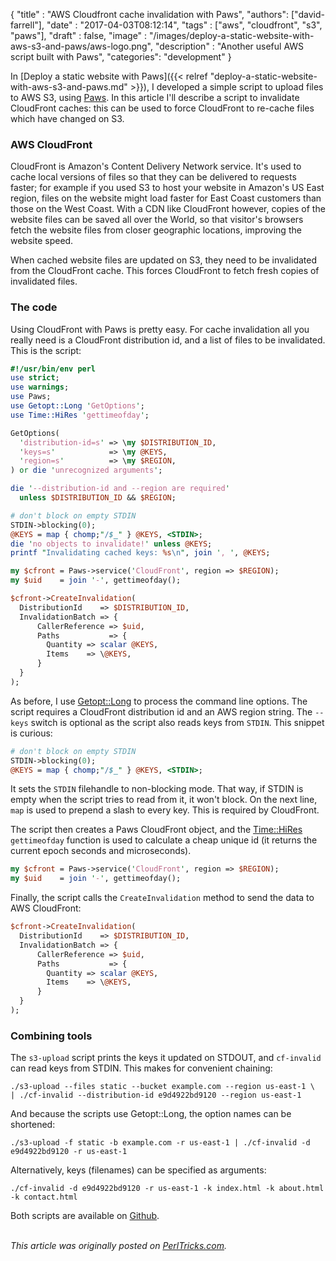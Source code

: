 
  {
    "title"  : "AWS Cloudfront cache invalidation with Paws",
    "authors": ["david-farrell"],
    "date"   : "2017-04-03T08:12:14",
    "tags"   : ["aws", "cloudfront", "s3", "paws"],
    "draft"  : false,
    "image"  : "/images/deploy-a-static-website-with-aws-s3-and-paws/aws-logo.png",
    "description" : "Another useful AWS script built with Paws",
    "categories": "development"
  }

In [Deploy a static website with Paws]({{< relref "deploy-a-static-website-with-aws-s3-and-paws.md" >}}), I developed a simple script to upload files to AWS S3, using [Paws](https://metacpan.org/pod/Paws). In this article I'll describe a script to invalidate CloudFront caches: this can be used to force CloudFront to re-cache files which have changed on S3.

### AWS CloudFront

CloudFront is Amazon's Content Delivery Network service. It's used to cache local versions of files so that they can be delivered to requests faster; for example if you used S3 to host your website in Amazon's US East region, files on the website might load faster for East Coast customers than those on the West Coast. With a CDN like CloudFront however, copies of the website files can be saved all over the World, so that visitor's browsers fetch the website files from closer geographic locations, improving the website speed.

When cached website files are updated on S3, they need to be invalidated from the CloudFront cache. This forces CloudFront to fetch fresh copies of invalidated files.

### The code

Using CloudFront with Paws is pretty easy. For cache invalidation all you really need is a CloudFront distribution id, and a list of files to be invalidated. This is the script:

```perl
#!/usr/bin/env perl
use strict;
use warnings;
use Paws;
use Getopt::Long 'GetOptions';
use Time::HiRes 'gettimeofday';

GetOptions(
  'distribution-id=s' => \my $DISTRIBUTION_ID,
  'keys=s'            => \my @KEYS,
  'region=s'          => \my $REGION,
) or die 'unrecognized arguments';

die '--distribution-id and --region are required'
  unless $DISTRIBUTION_ID && $REGION;

# don't block on empty STDIN
STDIN->blocking(0);
@KEYS = map { chomp;"/$_" } @KEYS, <STDIN>;
die 'no objects to invalidate!' unless @KEYS;
printf "Invalidating cached keys: %s\n", join ', ', @KEYS;

my $cfront = Paws->service('CloudFront', region => $REGION);
my $uid    = join '-', gettimeofday();

$cfront->CreateInvalidation(
  DistributionId    => $DISTRIBUTION_ID,
  InvalidationBatch => {
      CallerReference => $uid,
      Paths           => {
        Quantity => scalar @KEYS,
        Items    => \@KEYS,
      }
  }
);
```

As before, I use [Getopt::Long](https://metacpan.org/pod/Getopt::Long) to process the command line options. The script requires a CloudFront distribution id and an AWS region string. The `--keys` switch is optional as the script also reads keys from `STDIN`. This snippet is curious:

```perl
# don't block on empty STDIN
STDIN->blocking(0);
@KEYS = map { chomp;"/$_" } @KEYS, <STDIN>;
```

It sets the `STDIN` filehandle to non-blocking mode. That way, if STDIN is empty when the script tries to read from it, it won't block. On the next line, `map` is used to prepend a slash to every key. This is required by CloudFront.

The script then creates a Paws CloudFront object, and the [Time::HiRes](https://metacpan.org/pod/Time::HiRes) `gettimeofday` function is used to calculate a cheap unique id (it returns the current epoch seconds and microseconds).

```perl
my $cfront = Paws->service('CloudFront', region => $REGION);
my $uid    = join '-', gettimeofday();
```

Finally, the script calls the `CreateInvalidation` method to send the data to AWS CloudFront:

```perl
$cfront->CreateInvalidation(
  DistributionId    => $DISTRIBUTION_ID,
  InvalidationBatch => {
      CallerReference => $uid,
      Paths           => {
        Quantity => scalar @KEYS,
        Items    => \@KEYS,
      }
  }
);
```

### Combining tools

The `s3-upload` script prints the keys it updated on STDOUT, and `cf-invalid` can read keys from STDIN. This makes for convenient chaining:

```
./s3-upload --files static --bucket example.com --region us-east-1 \
| ./cf-invalid --distribution-id e9d4922bd9120 --region us-east-1
```

And because the scripts use Getopt::Long, the option names can be shortened:

```
./s3-upload -f static -b example.com -r us-east-1 | ./cf-invalid -d e9d4922bd9120 -r us-east-1
```

Alternatively, keys (filenames) can be specified as arguments:

```
./cf-invalid -d e9d4922bd9120 -r us-east-1 -k index.html -k about.html -k contact.html
```

Both scripts are available on [Github](https://github.com/dnmfarrell/Paws-tools).

\
*This article was originally posted on [PerlTricks.com](http://perltricks.com).*
